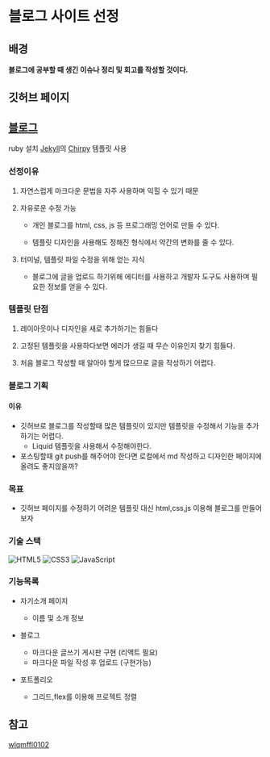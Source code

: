 # 블로그 사이트 선정

## 배경

**블로그에 공부할 때 생긴 이슈나 정리 및 회고를 작성할 것이다.**

## 깃허브 페이지

## [블로그](https://sbs1253.github.io/)

ruby 설치
[Jekyll](https://jekyllrb.com/)의 [Chirpy](https://github.com/cotes2020/jekyll-theme-chirpy) 템플릿 사용

### 선정이유

1. 자연스럽게 마크다운 문법을 자주 사용하며 익힐 수 있기 때문

2. 자유로운 수정 가능

   - 개인 블로그를 html, css, js 등 프로그래밍 언어로 만들 수 있다.

   - 템플릿 디자인을 사용해도 정해진 형식에서 약간의 변화를 줄 수 있다.

3. 터미널, 템플릿 파일 수정을 위해 얻는 지식

   - 블로그에 글을 업로드 하기위해 에디터를 사용하고 개발자 도구도 사용하며 필요한 정보를 얻을 수 있다.

### 템플릿 단점

1. 레이아웃이나 디자인을 새로 추가하기는 힘들다

2. 고정된 템플릿을 사용하다보면 에러가 생길 때 무슨 이유인지 찾기 힘들다.

3. 처음 블로그 작성할 때 알아야 할게 많으므로 글을 작성하기 어렵다.

### 블로그 기획

#### 이유

- 깃허브로 블로그를 작성할때 많은 템플릿이 있지만 템플릿을 수정해서 기능을 추가하기는 어렵다.
  - Liquid 템플릿을 사용해서 수정해야한다.
- 포스팅할때 git push를 해주어야 한다면 로컬에서 md 작성하고 디자인한 페이지에 올려도 좋지않을까?

### 목표

- 깃허브 페이지를 수정하기 어려운 템플릿 대신 html,css,js 이용해 블로그를 만들어보자

### 기술 스택

![HTML5](https://img.shields.io/badge/html5-%23E34F26.svg?style=for-the-badge&logo=html5&logoColor=white)
![CSS3](https://img.shields.io/badge/css3-%231572B6.svg?style=for-the-badge&logo=css3&logoColor=white)
![JavaScript](https://img.shields.io/badge/javascript-%23323330.svg?style=for-the-badge&logo=javascript&logoColor=%23F7DF1E)

### 기능목록

- 자기소개 페이지

  - 이름 및 소개 정보

- 블로그

  - 마크다운 글쓰기 게시판 구현 (리액트 필요)
  - 마크다운 파일 작성 후 업로드 (구현가능)

- 포트폴리오
  - 그리드,flex를 이용해 프로젝트 정렬

## 참고

[wlqmffl0102](https://wlqmffl0102.github.io/posts/Customizing-Blogs/#%EC%B4%88%EB%B3%B4%EC%9E%90%EB%A5%BC-%EC%9C%84%ED%95%9C-github-blog-%EB%A7%8C%EB%93%A4%EA%B8%B0-%EC%8B%9C%EB%A6%AC%EC%A6%88)
